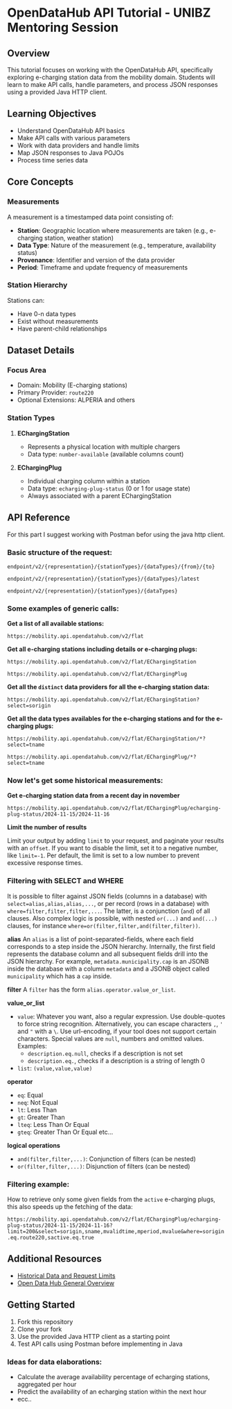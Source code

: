 # OpenDataHub API Tutorial - UNIBZ Mentoring Session

## Overview
This tutorial focuses on working with the OpenDataHub API, specifically exploring e-charging station data from the mobility domain. Students will learn to make API calls, handle parameters, and process JSON responses using a provided Java HTTP client.

## Learning Objectives
- Understand OpenDataHub API basics
- Make API calls with various parameters
- Work with data providers and handle limits
- Map JSON responses to Java POJOs
- Process time series data

## Core Concepts

### Measurements
A measurement is a timestamped data point consisting of:
- **Station**: Geographic location where measurements are taken (e.g., e-charging station, weather station)
- **Data Type**: Nature of the measurement (e.g., temperature, availability status)
- **Provenance**: Identifier and version of the data provider
- **Period**: Timeframe and update frequency of measurements

### Station Hierarchy
Stations can:
- Have 0-n data types
- Exist without measurements
- Have parent-child relationships

## Dataset Details

### Focus Area
- Domain: Mobility (E-charging stations)
- Primary Provider: `route220`
- Optional Extensions: ALPERIA and others

### Station Types
1. **EChargingStation**
   - Represents a physical location with multiple chargers
   - Data type: `number-available` (available columns count)

2. **EChargingPlug**
   - Individual charging column within a station
   - Data type: `echarging-plug-status` (0 or 1 for usage state)
   - Always associated with a parent EChargingStation

## API Reference

For this part I suggest working with Postman befor using the java http client.

### Basic structure of the request:

`endpoint/v2/{representation}/{stationTypes}/{dataTypes}/{from}/{to}`

`endpoint/v2/{representation}/{stationTypes}/{dataTypes}/latest`

`endpoint/v2/{representation}/{stationTypes}/{dataTypes}`

### Some examples of generic calls:

**Get a list of all available stations:**

`https://mobility.api.opendatahub.com/v2/flat`

**Get all e-charging stations including details or e-charging plugs:**

`https://mobility.api.opendatahub.com/v2/flat/EChargingStation`

`https://mobility.api.opendatahub.com/v2/flat/EChargingPlug`

**Get all the `distinct` data providers for all the e-charging station data:**

`https://mobility.api.opendatahub.com/v2/flat/EChargingStation?select=sorigin`

**Get all the data types availables for the e-charging stations and for the e-charging plugs:**

`https://mobility.api.opendatahub.com/v2/flat/EChargingStation/*?select=tname`

`https://mobility.api.opendatahub.com/v2/flat/EChargingPlug/*?select=tname`

### Now let's get some historical measurements:

**Get e-charging station data from a recent day in november**

`https://mobility.api.opendatahub.com/v2/flat/EChargingPlug/echarging-plug-status/2024-11-15/2024-11-16`

**Limit the number of results**

Limit your output by adding `limit` to your request, and paginate your
results with an `offset`. If you want to disable the limit, set it to a negative
number, like `limit=-1`. Per default, the limit is set to a low number to
prevent excessive response times.


### Filtering with SELECT and WHERE

It is possible to filter against JSON fields (columns in a database) with
`select=alias,alias,alias,...`, or per record (rows in a database) with
`where=filter,filter,filter,...`. The latter, is a conjunction (`and`) of all
clauses. Also complex logic is possible, with nested `or(...)` and `and(...)`
clauses, for instance `where=or(filter,filter,and(filter,filter))`.

**alias**
An `alias` is a list of point-separated-fields, where each field corresponds
to a step inside the JSON hierarchy. Internally, the first field represents the
database column and all subsequent fields drill into the JSON hierarchy.
For example, `metadata.municipality.cap` is an JSONB inside the database with a
column `metadata` and a JSONB object called `municipality` which has a `cap`
inside.

**filter**
A `filter` has the form `alias.operator.value_or_list`.

**value_or_list**

- `value`: Whatever you want, also a regular expression. Use double-quotes to
  force string recognition. Alternatively, you can escape characters `,`, `'`
  and `"` with a `\`. Use url-encoding, if your tool does not support certain
  characters. Special values are `null`, numbers and omitted values. Examples:
  - `description.eq.null`, checks if a description is not set
  - `description.eq.`, checks if a description is a string of length 0
- `list`: `(value,value,value)`

**operator**

- `eq`: Equal
- `neq`: Not Equal
- `lt`: Less Than
- `gt`: Greater Than
- `lteq`: Less Than Or Equal
- `gteq`: Greater Than Or Equal
etc...

**logical operations**

- `and(filter,filter,...)`: Conjunction of filters (can be nested)
- `or(filter,filter,...)`: Disjunction of filters (can be nested)

### Filtering example:

How to retrieve only some given fields from the `active` e-charging plugs, this also speeds up the fetching of the data:

`https://mobility.api.opendatahub.com/v2/flat/EChargingPlug/echarging-plug-status/2024-11-15/2024-11-16?limit=200&select=sorigin,sname,mvalidtime,mperiod,mvalue&where=sorigin.eq.route220,sactive.eq.true`

## Additional Resources
- [Historical Data and Request Limits](https://github.com/noi-techpark/odh-docs/wiki/Historical-Data-and-Request-Rate-Limits)
- [Open Data Hub General Overview](https://docs.opendatahub.com/en/latest/intro.html#project-overview)

## Getting Started
1. Fork this repository
2. Clone your fork
3. Use the provided Java HTTP client as a starting point
4. Test API calls using Postman before implementing in Java

### Ideas for data elaborations:
- Calculate the average availability percentage of echarging stations, aggregated per hour
- Predict the availability of an echarging station within the next hour
- ecc..



